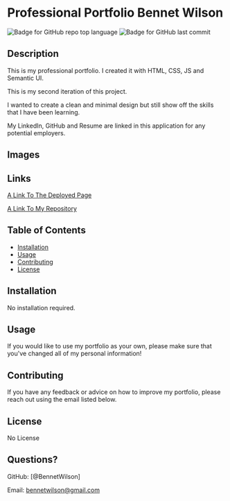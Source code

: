 # Professional Portfolio Bennet Wilson
  ![Badge for GitHub repo top language](https://img.shields.io/github/languages/top/BennetWilson/professional-portfolio?style=flat&logo=appveyor) ![Badge for GitHub last commit](https://img.shields.io/github/last-commit/BennetWilson/professional-portfolio?style=flat&logo=appveyor)
  

  
  
  ## Description 
  
  This is my professional portfolio. I created it with HTML, CSS, JS and Semantic UI.

  This is my second iteration of this project.

  I wanted to create a clean and minimal design but still show off the skills that I have been learning.

  My LinkedIn, GitHub and Resume are linked in this application for any potential employers.


  ## Images



  ## Links
  
  [A Link To The Deployed Page](https://bennetwilson.github.io/professional-portfolio/)

  [A Link To My Repository](https://github.com/BennetWilson/professional-portfolio)
  ## Table of Contents
  * [Installation](#installation)
  * [Usage](#usage)
  * [Contributing](#contributing)
  * [License](#license)
  
  ## Installation
  
  
  
  No installation required.
  
  ## Usage 
  
  
  
  If you would like to use my portfolio as your own, please make sure that you've changed all of my personal information!
  
  ## Contributing
  
  
  
  If you have any feedback or advice on how to improve my portfolio, please reach out using the email listed below. 
  
  ## License

No License
  
  
  
  
  ## Questions?
 
  GitHub: [@BennetWilson]
  
  Email: bennetwilson@gmail.com
  